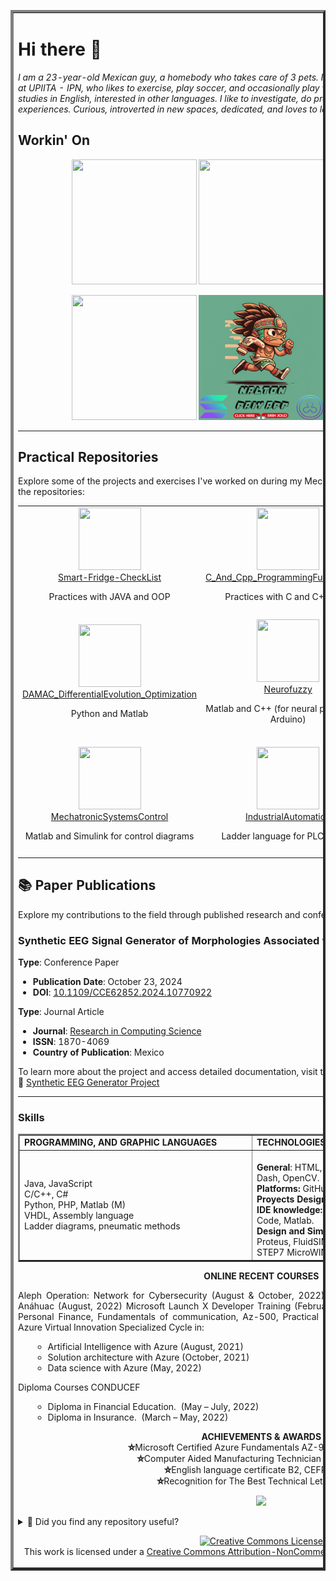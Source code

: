 <table border="4" width="100%">
<tbody>
<tr>
<td> 

# Hi there 👋

*I am a 23-year-old Mexican guy, a homebody who takes care of 3 pets. I am a student of Mechatronics Engineering at UPIITA - IPN, who likes to exercise, play soccer, and occasionally play video games. Native Spanish speaker, with studies in English, interested in other languages. I like to investigate, do projects, share my knowledge and acquired experiences. Curious, introverted in new spaces, dedicated, and loves to learn new topics.*

## Workin' On
<div align="center">
<a title="Bonzopedia.com" href="https://bonzopedia.com/" target="_blank"><img src="https://i0.wp.com/bonzopedia.com/wp-content/uploads/2022/07/Bonzopedia-By-JEVG.png?resize=300%2C300&ssl=1"  width="200" height="200"></a>
<a title="Member Of Microsoft Student Ambassador" href="https://studentambassadors.microsoft.com/" target="_blank"><img src="https://ioana-alexandru.com/about/logos/alphamlsa.png"  width="200" height="200"></a>
<a title="Studying Semester 1 AWS Academy Introduction to Cloud" href="https://awsacademy.instructure.com/login/canvas" target="_blank"><img src="https://github.com/user-attachments/assets/d57ba298-169f-437b-9ef3-07ce7318abd3"  width="200" height="200"></a> 
  
<a title="Studying to" href="https://www.isc2.org/" target="_blank"><img src="https://media.isc2.org/-/jssmedia/Project/ISC2/Main/Components/Product-Masthead/Badge-CC-black.png?h=880&iar=0&w=880&rev=25d7105d73c74ad799f8285bbc3492a8&hash=927CA1D1A552DA1AE05A58324D33CE49&mw=1920"  width="200" height="200"></a>
<a title="Developing Solana" href="https://github.com/bancambios/PaiyApp-Hackaton-Etherfuse" target="_blank"><img src="https://raw.githubusercontent.com/JoseEmmanuelVG/JoseEmmanuelVG/main/images/Nalton_Solana_JEVG.png"  width="100" height="200"><a title="Developing XRP" href="https://github.com/JoseEmmanuelVG/NaltonpAIy_RippleCBDC_Innovate" target="_blank"><img src="https://raw.githubusercontent.com/JoseEmmanuelVG/JoseEmmanuelVG/main/images/Nalton_Xrp_JEVG.png"  width="100" height="200"></a>
<a title="Developing Ethereum" href="https://devpost.com/software/gubbi-pay" target="_blank"><img src="https://github.com/user-attachments/assets/ca95923a-ee95-4677-87f4-3578370f5b26"  width="100" height="200"><a title="Developing Base" href="https://devfolio.co/projects/gubbi-app-542e" target="_blank"><img src="https://github.com/user-attachments/assets/4d06336c-cb93-4a6b-8f81-7dd4ec495c24"  width="100" height="200"></a>

</div>

------

## Practical Repositories
Explore some of the projects and exercises I've worked on during my Mechatronics studies. Click on the links to view the repositories:

<div align="center">
<table style="width: 100%; table-layout: fixed;">
  <tr>
    <td align="center" width="33%">
      <a href="https://github.com/JoseEmmanuelVG/Smart-Fridge-CheckList">
        <img src="https://github.com/user-attachments/assets/3cff7dae-d958-4e27-b006-a34ae87400c7" width="100" height="100">
        <br>Smart-Fridge-CheckList
      </a>
      <p>Practices with JAVA and OOP</p>
    </td>
    <td align="center" width="33%">
      <a href="https://github.com/JoseEmmanuelVG/C_And_Cpp_ProgrammingFundamentals/tree/main">
        <img src="https://github.com/user-attachments/assets/32170e60-a391-43c9-9677-46fc10df6980" width="100" height="100">
        <br>C_And_Cpp_ProgrammingFundamentals
      </a>
      <p>Practices with C and C++ OOP</p>
    </td>
    <td align="center" width="33%">
      <a href="https://github.com/JoseEmmanuelVG/ArtificialVision">
        <img src="https://github.com/user-attachments/assets/2705a654-7875-4f62-9e92-bc27c70672ea" width="100" height="100">
        <br>ArtificialVision
      </a>
      <p>Python for using OpenCV</p>
    </td>
  </tr>
  <tr>
    <td align="center" width="33%">
      <a href="https://github.com/JoseEmmanuelVG/DAMAC_DifferentialEvolution_Optimization">
        <img src="https://github.com/user-attachments/assets/99778b0e-18cb-46c8-833b-896a322812d6" width="100" height="100">
        <br>DAMAC_DifferentialEvolution_Optimization
      </a>
      <p>Python and Matlab</p>
    </td>
    <td align="center" width="33%">
      <a href="https://github.com/JoseEmmanuelVG/Neurofuzzy">
        <img src="https://github.com/user-attachments/assets/16d6730a-0ce4-4c23-8104-d1b19eb883a0" width="100" height="100">
        <br>Neurofuzzy
      </a>
      <p>Matlab and C++ (for neural projects and Arduino)</p>
    </td>
    <td align="center" width="33%">
      <a href="https://github.com/JoseEmmanuelVG/MicrocontrollersAndInterface">
        <img src="https://github.com/user-attachments/assets/47d6fcf7-de18-4ef4-aaea-c402f7bc6430" width="100" height="100">
        <br>MicrocontrollersAndInterface
      </a>
      <p>Assembly for controlling PIC Atmega 328P and C++ for Arduino</p>
    </td>
  </tr>
  <tr>
    <td align="center" width="33%">
      <a href="https://github.com/JoseEmmanuelVG/MechatronicSystemsControl">
        <img src="https://github.com/user-attachments/assets/7f0a3385-fb8e-42a0-b155-7bbd273c4a9d" width="100" height="100">
        <br>MechatronicSystemsControl
      </a>
      <p>Matlab and Simulink for control diagrams</p>
    </td>
    <td align="center" width="33%">
      <a href="https://github.com/JoseEmmanuelVG/IndustrialAutomation">
        <img src="https://github.com/user-attachments/assets/ee38326a-7df5-4886-8a17-7c2105594a79" width="100" height="100">
        <br>IndustrialAutomation
      </a>
      <p>Ladder language for PLC control</p>
    </td>
    <td align="center" width="33%">
      <a href="https://github.com/JoseEmmanuelVG/QuantumProgramming_JEVG-">
        <img src="https://github.com/user-attachments/assets/7749e18a-7617-4c51-b18b-f009789f4e3e" width="100" height="100">
        <br>QuantumProgramming_JEVG
      </a>
      <p>Jupyter Notebook and Python for Qiskit IBM</p>
    </td>
  </tr>
</table>
</div>


## 📚 Paper Publications

Explore my contributions to the field through published research and conference papers:

### Synthetic EEG Signal Generator of Morphologies Associated with Epileptogenic Events

**Type**: Conference Paper  
- **Publication Date**: October 23, 2024  
- **DOI**: [10.1109/CCE62852.2024.10770922](https://doi.org/10.1109/CCE62852.2024.10770922)  
  
**Type**: Journal Article  
- **Journal**: [Research in Computing Science](https://www.rcs.cic.ipn.mx/2024_153_5/)  
- **ISSN**: 1870-4069  
- **Country of Publication**: Mexico  

To learn more about the project and access detailed documentation, visit the dedicated project page:  
🔗 [Synthetic EEG Generator Project](https://joseemmanuelvg.github.io/Synthetic_EEG_Generator_With_Epileptogenic_Events-JEVG/)



------



### Skills 

<div align="center">
<table width="100%"  border="2" style="margin: 0 auto;">
  <tbody>
  <tr>
  <td width="300"><strong>PROGRAMMING, AND GRAPHIC LANGUAGES</strong></td>
  <td width="300"><strong>TECHNOLOGIES</strong></td>
  </tr>
  <tr>
  <td width="357">
  Java, JavaScript                        <br />
  C/C++, C#                               <br />
  Python, PHP, Matlab (M)                 <br />
  VHDL, Assembly language                 <br />
  Ladder diagrams, pneumatic methods      <br />
  </td>
  
  <td width="356">
 <br /> <strong>General</strong>: HTML, CSS, node.js, SQL - MySQL, Git, Dash, OpenCV.  
 <br /> <strong>Platforms: </strong>GitHub, Azure, WordPress.  
 <br /> <strong>Proyects Design: </strong>Microsoft 365, GIMP, Canva.  
 <br /> <strong>IDE knowledge:</strong> NetBeans, MikroC, Visual Studio Code, Matlab. 
 <br /> <strong>Design and Simulation SW: </strong>SolidWorks, AutoCad, Proteus, FluidSIM, ISE Design, Multisim, OrCAD, STEP7 MicroWIN.
 </td>
  
  </tr>
  </tbody>
</table>
</div>

<p style="text-align: center;"><strong>ONLINE RECENT COURSES</strong></p>
<p style="text-align: justify;">Aleph Operation: Network for Cybersecurity (August &amp; October, 2022)
Introduction to Intelligence Artificial, EDX Anáhuac (August, 2022)
Microsoft Launch X Developer Training (February &amp; September, 2022)
Linkedin Learning: Personal Finance, Fundamentals of communication, Az-500, Practical WordPress (July, August, 2022)
Microsoft Azure Virtual Innovation Specialized Cycle in:</p>
<ul>
 	<li style="list-style-type: none;">
<ul>
 	<li>Artificial Intelligence with Azure (August, 2021)</li>
 	<li>Solution architecture with Azure (October, 2021)</li>
 	<li>Data science with Azure (May, 2022)</li>
</ul>
</li>
</ul>
Diploma Courses CONDUCEF
<ul>
 	<li style="list-style-type: none;">
<ul>
 	<li>Diploma in Financial Education.  (May – July, 2022)</li>
 	<li>Diploma in Insurance.  (March – May, 2022)</li>
</ul>
</li>
</ul>

<p style="text-align: center;"><strong>ACHIEVEMENTS &amp; AWARDS</strong>
<br /> <strong>⛥</strong>Microsoft Certified Azure Fundamentals AZ-900 (2021, 2022)
<br /> <strong>⛥</strong>Computer Aided Manufacturing Technician Degree (2019)
<br /> <strong>⛥</strong>English language certificate B2, CEFR (2019)
<br /> <strong>⛥</strong>Recognition for The Best Technical Letter (2019)</p>

<p align="center">
  <img src="https://github-readme-stats.vercel.app/api/top-langs/?username=JoseEmmanuelVG&layout=compact&langs_count=18">
</p>

<details>
  <summary>🌟 Did you find any repository useful?</summary>
  If any project has been helpful to you, consider giving it a ⭐ star in the repository and follow my GitHub account to stay tuned for future updates! 🚀

  In addition, I am always open to suggestions, recommendations or collaborations. Feel free to [get in touch](https://www.linkedin.com/in/vazquez-galan-jose-emmanuel-664968221) if you have any questions or ideas for improving this project. I'm excited for your feedback and contributions.

  Thank you for your interest and support! 😊
</details>

<p align="center">
<a rel="license" href="http://creativecommons.org/licenses/by-nc-sa/4.0/"><img alt="Creative Commons License" style="border-width:0" src="https://i.creativecommons.org/l/by-nc-sa/4.0/88x31.png" /></a><br />This work is licensed under a <a rel="license" href="http://creativecommons.org/licenses/by-nc-sa/4.0/">Creative Commons Attribution-NonCommercial-ShareAlike 4.0 International License</a>.
</p>

</td>
</tr>
</tbody>
</table>
